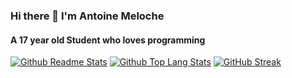 ### Hi there 👋 I'm Antoine Meloche
#### A 17 year old Student who loves programming

[![Github Readme Stats](https://github-readme-stats.vercel.app/api?username=Antoine-Meloche&count_private=true&show_icons=true&theme=dracula)](#)
[![Github Top Lang Stats](https://githubtoplang.onrender.com/?user=Antoine-Meloche#)](#)
[![GitHub Streak](https://githubstreak.onrender.com/?user=Antoine-Meloche#)](#)
